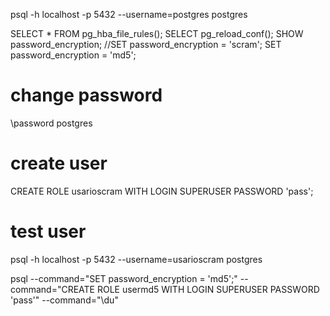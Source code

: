 psql -h localhost -p 5432 --username=postgres postgres

SELECT * FROM pg_hba_file_rules();
SELECT pg_reload_conf();
SHOW password_encryption;
//SET password_encryption = 'scram';
SET password_encryption = 'md5';
# change password
\password postgres

# create user
CREATE ROLE usarioscram WITH LOGIN SUPERUSER PASSWORD 'pass';


# test user
psql -h localhost -p 5432 --username=usarioscram postgres


psql --command="SET password_encryption = 'md5';" --command="CREATE ROLE usermd5 WITH LOGIN SUPERUSER PASSWORD 'pass'" --command="\du"